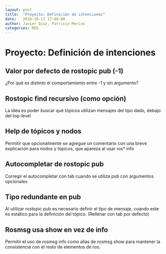 ```yaml
---
layout: post
title:  "Proyecto: Definición de intenciones"
date:   2016-10-11 17:00:00
author: Javier Díaz, Patricio Merino
categories: ROS
---
```


# Proyecto: Definición de intenciones

## Valor por defecto de rostopic pub (-1)
¿Por qué es distinto el comportamiento entre -1 y sin argumento?

## Rostopic find recursivo (como opción)
La idea es poder buscar qué tópicos utilizan mensajes del tipo dado, debajo del top-level

## Help de tópicos y nodos
Permitir que opcionalmente se agregue un comentario con una breve explicación para nodos y tópicos, que apareza al usar ros* info

## Autocompletar de rostopic pub
Corregir el autocompletar con tab cuando se utiliza pub con argumentos opcionales

## Tipo redundante en pub
Al utilizar rostopic pub es necesario definir el tipo de mensaje, cuando este es estático para la definición del tópico. (Rellenar con tab por defecto)

## Rosmsg usa show en vez de info
Permitir el uso de rosmsg info como alias de rosmsg show para mantener la consistencia con el resto de elementos de ros.	